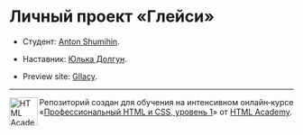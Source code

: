 # Личный проект «Глейси»

* Студент: [Anton Shumihin](https://up.htmlacademy.ru/htmlcss/20/user/455843).
* Наставник: [Юлька Долгун](https://up.htmlacademy.ru/htmlcss/20/user/42333).

* Preview site: [Gllacy](https://mrdreg0.github.io/gllacy).

---

<a href="https://htmlacademy.ru/intensive/htmlcss"><img align="left" width="50" height="50" alt="HTML Academy" src="https://up.htmlacademy.ru/static/img/intensive/htmlcss/logo-for-github-2.png"></a>

Репозиторий создан для обучения на интенсивном онлайн‑курсе «[Профессиональный HTML и CSS, уровень 1](https://htmlacademy.ru/intensive/htmlcss)» от [HTML Academy](https://htmlacademy.ru).
